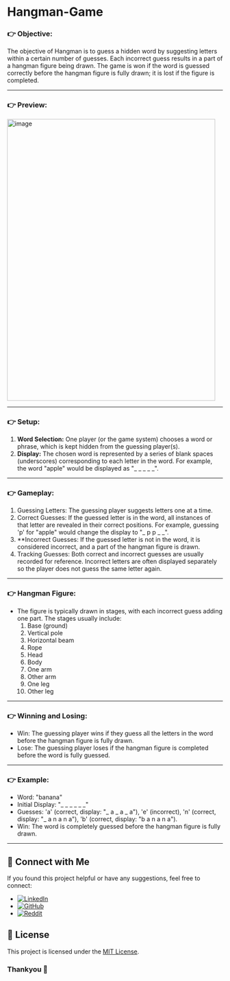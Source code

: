 # Hangman-Game

### 👉 Objective:
The objective of Hangman is to guess a hidden word by suggesting letters within a certain number of guesses. Each incorrect guess results in a part of a hangman figure being drawn. The game is won if the word is guessed correctly before the hangman figure is fully drawn; it is lost if the figure is completed.

---

### 👉 Preview:
<img width="486" height="657" alt="image" src="https://github.com/user-attachments/assets/f26dd528-f63e-4f84-b758-eca35d478da4" />

---

### 👉 Setup:
1. **Word Selection:** One player (or the game system) chooses a word or phrase, which is kept hidden from the guessing player(s).
2. **Display:** The chosen word is represented by a series of blank spaces (underscores) corresponding to each letter in the word. For example, the word "apple" would be displayed as "_ _ _ _ _".

---

### 👉 Gameplay:
1. Guessing Letters: The guessing player suggests letters one at a time.
2. Correct Guesses: If the guessed letter is in the word, all instances of that letter are revealed in their correct positions. For example, guessing 'p' for "apple" would change the display to "_ p p _ _".
3. **Incorrect Guesses: If the guessed letter is not in the word, it is considered incorrect, and a part of the hangman figure is drawn.
4. Tracking Guesses: Both correct and incorrect guesses are usually recorded for reference. Incorrect letters are often displayed separately so the player does not guess the same letter again.

---

### 👉 Hangman Figure:
- The figure is typically drawn in stages, with each incorrect guess adding one part. The stages usually include:
  1. Base (ground)
  2. Vertical pole
  3. Horizontal beam
  4. Rope
  5. Head
  6. Body
  7. One arm
  8. Other arm
  9. One leg
  10. Other leg

---

### 👉 Winning and Losing:
- Win: The guessing player wins if they guess all the letters in the word before the hangman figure is fully drawn.
- Lose: The guessing player loses if the hangman figure is completed before the word is fully guessed.

---

### 👉 Example:
- Word: "banana"
- Initial Display: "_ _ _ _ _ _"
- Guesses: 'a' (correct, display: "_ a _ a _ a"), 'e' (incorrect), 'n' (correct, display: "_ a n a n a"), 'b' (correct, display: "b a n a n a").
- Win: The word is completely guessed before the hangman figure is fully drawn.

---

## 📢 Connect with Me
If you found this project helpful or have any suggestions, feel free to connect:

- [![LinkedIn](https://img.shields.io/badge/LinkedIn-anshmnsoni-0077B5.svg?logo=linkedin)](https://www.linkedin.com/in/anshmnsoni)  
- [![GitHub](https://img.shields.io/badge/GitHub-AnshMNSoni-181717.svg?logo=github)](https://github.com/AnshMNSoni)
- [![Reddit](https://img.shields.io/badge/Reddit-u/AnshMNSoni-FF4500.svg?logo=reddit)](https://www.reddit.com/user/AnshMNSoni)

## 📜 License
This project is licensed under the [MIT License](LICENSE).

### Thankyou 💫
